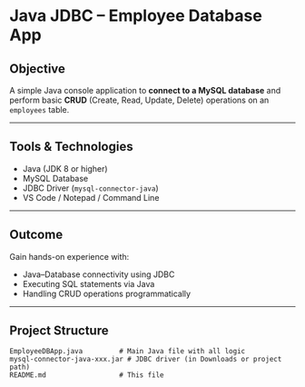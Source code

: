 # Java JDBC – Employee Database App

##  Objective
A simple Java console application to **connect to a MySQL database** and
perform basic **CRUD** (Create, Read, Update, Delete) operations on an `employees` table.

---
##  Tools & Technologies
- Java (JDK 8 or higher)
- MySQL Database
- JDBC Driver (`mysql-connector-java`)
- VS Code / Notepad / Command Line

---
##  Outcome
Gain hands-on experience with:
- Java–Database connectivity using JDBC
- Executing SQL statements via Java
- Handling CRUD operations programmatically

---
## Project Structure

```plaintext
EmployeeDBApp.java         # Main Java file with all logic
mysql-connector-java-xxx.jar # JDBC driver (in Downloads or project path)
README.md                  # This file
